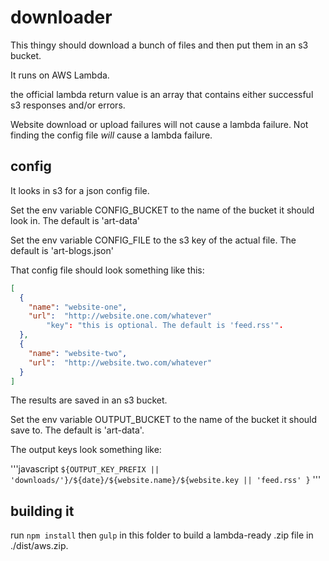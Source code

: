 # downloader

This thingy should download a bunch of files and then put them in an s3 bucket.

It runs on AWS Lambda.

the official lambda return value is an array that contains either successful s3 responses and/or errors. 

Website download or upload failures will not cause a lambda failure. Not finding the config file *will* cause a lambda failure.

## config

It looks in s3 for a json config file.

Set the env variable CONFIG_BUCKET to the name of the bucket it should look in. The default is 'art-data'

Set the env variable CONFIG_FILE to the s3 key of the actual file. The default is 'art-blogs.json'

That config file should look something like this:

```json
[
  {
    "name": "website-one",
    "url":  "http://website.one.com/whatever"
		"key": "this is optional. The default is 'feed.rss'".
  },
  {
    "name": "website-two",
    "url":  "http://website.two.com/whatever"
  }
]
```

The results are saved in an s3 bucket.

Set the env variable OUTPUT_BUCKET to the name of the bucket it should save to. The default is 'art-data'.

The output keys look something like:

'''javascript
`${OUTPUT_KEY_PREFIX || 'downloads/'}/${date}/${website.name}/${website.key || 'feed.rss' }`
'''

## building it

run `npm install` then `gulp` in this folder to build a lambda-ready .zip file in ./dist/aws.zip.

